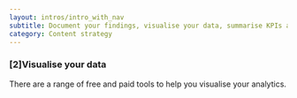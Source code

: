 ```yaml
---
layout: intros/intro_with_nav
subtitle: Document your findings, visualise your data, summarise KPIs and performance. Then build it into a report to communicate to the right people.
category: Content strategy
---
```


### [2]Visualise your data
There are a range of free and paid tools to help you visualise your analytics. 

